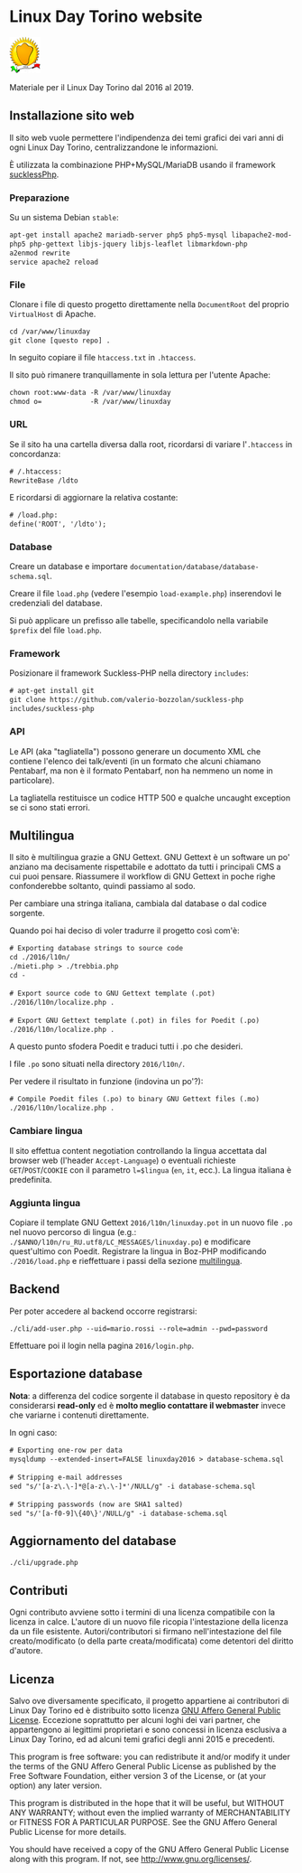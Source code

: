 # Linux Day Torino website
![Linux Day Torino](https://raw.githubusercontent.com/0iras0r/ld2016/master/2016/static/linuxday-64.png)

Materiale per il Linux Day Torino dal 2016 al 2019.

## Installazione sito web
Il sito web vuole permettere l'indipendenza dei temi grafici dei vari anni di ogni Linux Day Torino, centralizzandone le informazioni.

È utilizzata la combinazione PHP+MySQL/MariaDB usando il framework [sucklessPhp](https://github.com/valerio-bozzolan/suckless-php).

### Preparazione
Su un sistema Debian `stable`:

    apt-get install apache2 mariadb-server php5 php5-mysql libapache2-mod-php5 php-gettext libjs-jquery libjs-leaflet libmarkdown-php
    a2enmod rewrite
    service apache2 reload

### File
Clonare i file di questo progetto direttamente nella `DocumentRoot` del proprio `VirtualHost` di Apache.

    cd /var/www/linuxday
    git clone [questo repo] .

In seguito copiare il file `htaccess.txt` in `.htaccess`.

Il sito può rimanere tranquillamente in sola lettura per l'utente Apache:

    chown root:www-data -R /var/www/linuxday
    chmod o=            -R /var/www/linuxday

### URL
Se il sito ha una cartella diversa dalla root, ricordarsi di variare l'`.htaccess` in concordanza:

    # /.htaccess:
    RewriteBase /ldto

E ricordarsi di aggiornare la relativa costante:

    # /load.php:
    define('ROOT', '/ldto');

### Database
Creare un database e importare `documentation/database/database-schema.sql`.

Creare il file `load.php` (vedere l'esempio `load-example.php`) inserendovi le credenziali del database.

Si può applicare un prefisso alle tabelle, specificandolo nella variabile `$prefix` del file `load.php`.

### Framework
Posizionare il framework Suckless-PHP nella directory `includes`:

    # apt-get install git
    git clone https://github.com/valerio-bozzolan/suckless-php includes/suckless-php

### API
Le API (aka "tagliatella") possono generare un documento XML che contiene l'elenco dei talk/eventi (in un formato che alcuni chiamano Pentabarf, ma non è il formato Pentabarf, non ha nemmeno un nome in particolare).

La tagliatella restituisce un codice HTTP 500 e qualche uncaught exception se ci sono stati errori.

## Multilingua
Il sito è multilingua grazie a GNU Gettext. GNU Gettext è un software un po' anziano ma decisamente rispettabile e adottato da tutti i principali CMS a cui puoi pensare. Riassumere il workflow di GNU Gettext in poche righe confonderebbe soltanto, quindi passiamo al sodo.

Per cambiare una stringa italiana, cambiala dal database o dal codice sorgente.

Quando poi hai deciso di voler tradurre il progetto così com'è:

    # Exporting database strings to source code
    cd ./2016/l10n/
    ./mieti.php > ./trebbia.php
    cd -

    # Export source code to GNU Gettext template (.pot)
    ./2016/l10n/localize.php .

    # Export GNU Gettext template (.pot) in files for Poedit (.po)
    ./2016/l10n/localize.php .

A questo punto sfodera Poedit e traduci tutti i .po che desideri.

I file `.po` sono situati nella directory `2016/l10n/`.

Per vedere il risultato in funzione (indovina un po'?):

    # Compile Poedit files (.po) to binary GNU Gettext files (.mo)
    ./2016/l10n/localize.php .

### Cambiare lingua
Il sito effettua content negotiation controllando la lingua accettata dal browser web (l'header `Accept-Language`) o eventuali richieste `GET`/`POST`/`COOKIE` con il parametro `l=$lingua` (`en`, `it`, ecc.). La lingua italiana è predefinita.

### Aggiunta lingua
Copiare il template GNU Gettext `2016/l10n/linuxday.pot` in un nuovo file `.po` nel nuovo percorso di lingua (e.g.: `./$ANNO/l10n/ru_RU.utf8/LC_MESSAGES/linuxday.po`) e modificare quest'ultimo con Poedit. Registrare la lingua in Boz-PHP modificando `./2016/load.php` e rieffettuare i passi della sezione [multilingua](#multilingua).

## Backend

Per poter accedere al backend occorre registrarsi:

	./cli/add-user.php --uid=mario.rossi --role=admin --pwd=password

Effettuare poi il login nella pagina `2016/login.php`.

## Esportazione database
**Nota**: a differenza del codice sorgente il database in questo repository è da considerarsi **read-only** ed è **molto meglio contattare il webmaster** invece che variarne i contenuti direttamente.

In ogni caso:

    # Exporting one-row per data
    mysqldump --extended-insert=FALSE linuxday2016 > database-schema.sql

    # Stripping e-mail addresses
    sed "s/'[a-z\.\-]*@[a-z\.\-]*'/NULL/g" -i database-schema.sql

    # Stripping passwords (now are SHA1 salted)
    sed "s/'[a-f0-9]\{40\}'/NULL/g" -i database-schema.sql

## Aggiornamento del database

    ./cli/upgrade.php

## Contributi
Ogni contributo avviene sotto i termini di una licenza compatibile con la licenza in calce. L'autore di un nuovo file ricopia l'intestazione della licenza da un file esistente. Autori/contributori si firmano nell'intestazione del file creato/modificato (o della parte creata/modificata) come detentori del diritto d'autore.

## Licenza
Salvo ove diversamente specificato, il progetto appartiene ai contributori di Linux Day Torino ed è distribuito sotto licenza [GNU Affero General Public License](LICENSE.md). Eccezione soprattutto per alcuni loghi dei vari partner, che appartengono ai legittimi proprietari e sono concessi in licenza esclusiva a Linux Day Torino, ed ad alcuni temi grafici degli anni 2015 e precedenti.

This program is free software: you can redistribute it and/or modify it under the terms of the GNU Affero General Public License as published by the Free Software Foundation, either version 3 of the License, or (at your option) any later version.

This program is distributed in the hope that it will be useful, but WITHOUT ANY WARRANTY; without even the implied warranty of MERCHANTABILITY or FITNESS FOR A PARTICULAR PURPOSE.
See the GNU Affero General Public License for more details.

You should have received a copy of the GNU Affero General Public License along with this program. If not, see <http://www.gnu.org/licenses/>.
